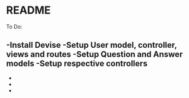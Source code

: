 # README

To Do:

-Install Devise
-Setup User model, controller, views and routes
-Setup Question and Answer models
-Setup respective controllers
-
-
-
-
